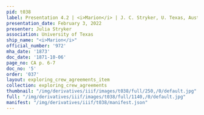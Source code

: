 ```yaml
---
pid: t038
label: Presentation 4.2 | <i>Marion</i> | J. C. Stryker, U. Texas, Austin | 5
presentation_date: February 3, 2022
presenter: Julia Stryker
association: University of Texas
ship_name: "<i>Marion</i>"
official_number: '972'
mha_date: '1873'
doc_date: '1871-10-06'
page_no: CA p. 6-7
doc_no: '5'
order: '037'
layout: exploring_crew_agreements_item
collection: exploring_crew_agreements
thumbnail: "/img/derivatives/iiif/images/t038/full/250,/0/default.jpg"
full: "/img/derivatives/iiif/images/t038/full/1140,/0/default.jpg"
manifest: "/img/derivatives/iiif/t038/manifest.json"
---
```

